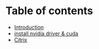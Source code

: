 # Table of contents

* [Introduction](README.md)
* [install nvidia driver & cuda](install-nvidia-driver-and-cuda.md)
* [Citrix](citrix.md)

